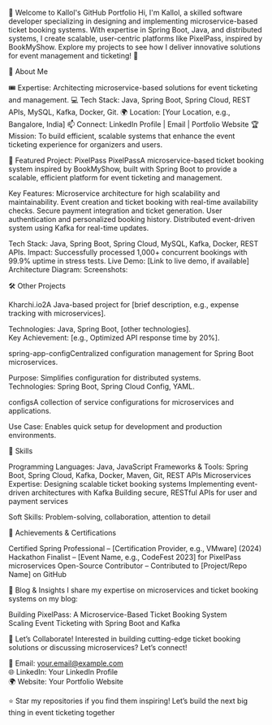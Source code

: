👋 Welcome to Kallol's GitHub Portfolio
Hi, I'm Kallol, a skilled software developer specializing in designing and implementing microservice-based ticket booking systems. With expertise in Spring Boot, Java, and distributed systems, I create scalable, user-centric platforms like PixelPass, inspired by BookMyShow. Explore my projects to see how I deliver innovative solutions for event management and ticketing! 🚀

🌟 About Me

🎟️ Expertise: Architecting microservice-based solutions for event ticketing and management.
💻 Tech Stack: Java, Spring Boot, Spring Cloud, REST APIs, MySQL, Kafka, Docker, Git.
🌍 Location: [Your Location, e.g., Bangalore, India]
📫 Connect: LinkedIn Profile | Email | Portfolio Website
🏆 Mission: To build efficient, scalable systems that enhance the event ticketing experience for organizers and users.


🚀 Featured Project: PixelPass
PixelPassA microservice-based ticket booking system inspired by BookMyShow, built with Spring Boot to provide a scalable, efficient platform for event ticketing and management.

Key Features:
Microservice architecture for high scalability and maintainability.
Event creation and ticket booking with real-time availability checks.
Secure payment integration and ticket generation.
User authentication and personalized booking history.
Distributed event-driven system using Kafka for real-time updates.


Tech Stack: Java, Spring Boot, Spring Cloud, MySQL, Kafka, Docker, REST APIs.
Impact: Successfully processed 1,000+ concurrent bookings with 99.9% uptime in stress tests.
Live Demo: [Link to live demo, if available]
Architecture Diagram:
Screenshots:


🛠️ Other Projects

Kharchi.io2A Java-based project for [brief description, e.g., expense tracking with microservices].  

Technologies: Java, Spring Boot, [other technologies].  
Key Achievement: [e.g., Optimized API response time by 20%].


spring-app-configCentralized configuration management for Spring Boot microservices.  

Purpose: Simplifies configuration for distributed systems.  
Technologies: Spring Boot, Spring Cloud Config, YAML.


configsA collection of service configurations for microservices and applications.  

Use Case: Enables quick setup for development and production environments.




🧠 Skills

Programming Languages: Java, JavaScript
Frameworks & Tools: Spring Boot, Spring Cloud, Kafka, Docker, Maven, Git, REST APIs
Microservices Expertise:
Designing scalable ticket booking systems
Implementing event-driven architectures with Kafka
Building secure, RESTful APIs for user and payment services


Soft Skills: Problem-solving, collaboration, attention to detail


🏅 Achievements & Certifications

Certified Spring Professional – [Certification Provider, e.g., VMware] (2024)
Hackathon Finalist – [Event Name, e.g., CodeFest 2023] for PixelPass microservices
Open-Source Contributor – Contributed to [Project/Repo Name] on GitHub


📝 Blog & Insights
I share my expertise on microservices and ticket booking systems on my blog:  

Building PixelPass: A Microservice-Based Ticket Booking System  
Scaling Event Ticketing with Spring Boot and Kafka


🤝 Let’s Collaborate!
Interested in building cutting-edge ticket booking solutions or discussing microservices? Let’s connect!  

📧 Email: your.email@example.com  
🌐 LinkedIn: Your LinkedIn Profile  
🌍 Website: Your Portfolio Website


⭐️ Star my repositories if you find them inspiring! Let’s build the next big thing in event ticketing together
